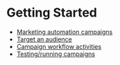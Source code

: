 # Getting Started

  * [Marketing automation campaigns](getting_started/first_campaign.html)
  * [Target an audience](getting_started/target_audience.html)
  * [Campaign workflow activities](getting_started/workflow_activities.html)
  * [Testing/running campaigns](getting_started/testing_running.html)

